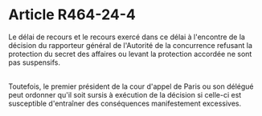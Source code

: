 # Article R464-24-4

<p>Le délai de recours et le recours exercé dans ce délai à l'encontre de la décision du rapporteur général de l'Autorité de la concurrence refusant la protection du secret des affaires ou levant la protection accordée ne sont pas suspensifs.<br/><br/>

Toutefois, le premier président de la cour d'appel de Paris ou son délégué peut ordonner qu'il soit sursis à exécution de la décision si celle-ci est susceptible d'entraîner des conséquences manifestement excessives.</p>